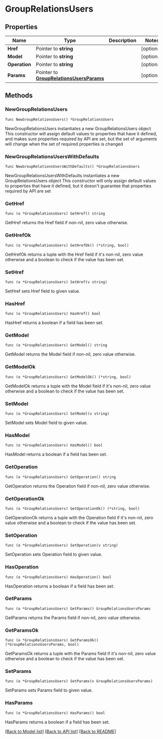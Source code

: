 # GroupRelationsUsers

## Properties

Name | Type | Description | Notes
------------ | ------------- | ------------- | -------------
**Href** | Pointer to **string** |  | [optional] 
**Model** | Pointer to **string** |  | [optional] 
**Operation** | Pointer to **string** |  | [optional] 
**Params** | Pointer to [**GroupRelationsUsersParams**](GroupRelationsUsersParams.md) |  | [optional] 

## Methods

### NewGroupRelationsUsers

`func NewGroupRelationsUsers() *GroupRelationsUsers`

NewGroupRelationsUsers instantiates a new GroupRelationsUsers object
This constructor will assign default values to properties that have it defined,
and makes sure properties required by API are set, but the set of arguments
will change when the set of required properties is changed

### NewGroupRelationsUsersWithDefaults

`func NewGroupRelationsUsersWithDefaults() *GroupRelationsUsers`

NewGroupRelationsUsersWithDefaults instantiates a new GroupRelationsUsers object
This constructor will only assign default values to properties that have it defined,
but it doesn't guarantee that properties required by API are set

### GetHref

`func (o *GroupRelationsUsers) GetHref() string`

GetHref returns the Href field if non-nil, zero value otherwise.

### GetHrefOk

`func (o *GroupRelationsUsers) GetHrefOk() (*string, bool)`

GetHrefOk returns a tuple with the Href field if it's non-nil, zero value otherwise
and a boolean to check if the value has been set.

### SetHref

`func (o *GroupRelationsUsers) SetHref(v string)`

SetHref sets Href field to given value.

### HasHref

`func (o *GroupRelationsUsers) HasHref() bool`

HasHref returns a boolean if a field has been set.

### GetModel

`func (o *GroupRelationsUsers) GetModel() string`

GetModel returns the Model field if non-nil, zero value otherwise.

### GetModelOk

`func (o *GroupRelationsUsers) GetModelOk() (*string, bool)`

GetModelOk returns a tuple with the Model field if it's non-nil, zero value otherwise
and a boolean to check if the value has been set.

### SetModel

`func (o *GroupRelationsUsers) SetModel(v string)`

SetModel sets Model field to given value.

### HasModel

`func (o *GroupRelationsUsers) HasModel() bool`

HasModel returns a boolean if a field has been set.

### GetOperation

`func (o *GroupRelationsUsers) GetOperation() string`

GetOperation returns the Operation field if non-nil, zero value otherwise.

### GetOperationOk

`func (o *GroupRelationsUsers) GetOperationOk() (*string, bool)`

GetOperationOk returns a tuple with the Operation field if it's non-nil, zero value otherwise
and a boolean to check if the value has been set.

### SetOperation

`func (o *GroupRelationsUsers) SetOperation(v string)`

SetOperation sets Operation field to given value.

### HasOperation

`func (o *GroupRelationsUsers) HasOperation() bool`

HasOperation returns a boolean if a field has been set.

### GetParams

`func (o *GroupRelationsUsers) GetParams() GroupRelationsUsersParams`

GetParams returns the Params field if non-nil, zero value otherwise.

### GetParamsOk

`func (o *GroupRelationsUsers) GetParamsOk() (*GroupRelationsUsersParams, bool)`

GetParamsOk returns a tuple with the Params field if it's non-nil, zero value otherwise
and a boolean to check if the value has been set.

### SetParams

`func (o *GroupRelationsUsers) SetParams(v GroupRelationsUsersParams)`

SetParams sets Params field to given value.

### HasParams

`func (o *GroupRelationsUsers) HasParams() bool`

HasParams returns a boolean if a field has been set.


[[Back to Model list]](../README.md#documentation-for-models) [[Back to API list]](../README.md#documentation-for-api-endpoints) [[Back to README]](../README.md)


